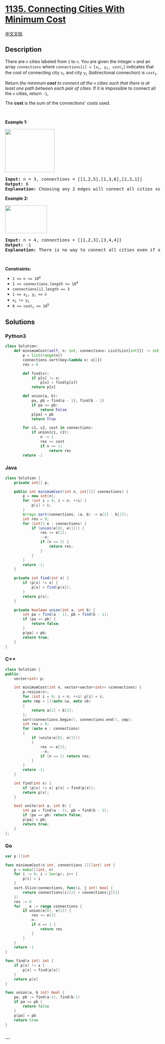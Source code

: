 # [1135. Connecting Cities With Minimum Cost](https://leetcode.com/problems/connecting-cities-with-minimum-cost)

[中文文档](/solution/1100-1199/1135.Connecting%20Cities%20With%20Minimum%20Cost/README.md)

## Description

<p>There are <code>n</code> cities labeled from <code>1</code> to <code>n</code>. You are given the integer <code>n</code> and an array <code>connections</code> where <code>connections[i] = [x<sub>i</sub>, y<sub>i</sub>, cost<sub>i</sub>]</code> indicates that the cost of connecting city <code>x<sub>i</sub></code> and city <code>y<sub>i</sub></code> (bidirectional connection) is <code>cost<sub>i</sub></code>.</p>

<p>Return <em>the minimum <strong>cost</strong> to connect all the </em><code>n</code><em> cities such that there is at least one path between each pair of cities</em>. If it is impossible to connect all the <code>n</code> cities, return <code>-1</code>,</p>

<p>The <strong>cost</strong> is the sum of the connections&#39; costs used.</p>

<p>&nbsp;</p>
<p><strong>Example 1:</strong></p>
<img alt="" src="https://cdn.jsdelivr.net/gh/doocs/leetcode@main/solution/1100-1199/1135.Connecting%20Cities%20With%20Minimum%20Cost/images/1314_ex2.png" style="width: 161px; height: 141px;" />
<pre>
<strong>Input:</strong> n = 3, connections = [[1,2,5],[1,3,6],[2,3,1]]
<strong>Output:</strong> 6
<strong>Explanation:</strong> Choosing any 2 edges will connect all cities so we choose the minimum 2.
</pre>

<p><strong>Example 2:</strong></p>
<img alt="" src="https://cdn.jsdelivr.net/gh/doocs/leetcode@main/solution/1100-1199/1135.Connecting%20Cities%20With%20Minimum%20Cost/images/1314_ex1.png" style="width: 136px; height: 91px;" />
<pre>
<strong>Input:</strong> n = 4, connections = [[1,2,3],[3,4,4]]
<strong>Output:</strong> -1
<strong>Explanation:</strong> There is no way to connect all cities even if all edges are used.
</pre>

<p>&nbsp;</p>
<p><strong>Constraints:</strong></p>

<ul>
	<li><code>1 &lt;= n &lt;= 10<sup>4</sup></code></li>
	<li><code>1 &lt;= connections.length &lt;= 10<sup>4</sup></code></li>
	<li><code>connections[i].length == 3</code></li>
	<li><code>1 &lt;= x<sub>i</sub>, y<sub>i</sub> &lt;= n</code></li>
	<li><code>x<sub>i</sub> != y<sub>i</sub></code></li>
	<li><code>0 &lt;= cost<sub>i</sub> &lt;= 10<sup>5</sup></code></li>
</ul>

## Solutions

<!-- tabs:start -->

### **Python3**

```python
class Solution:
    def minimumCost(self, n: int, connections: List[List[int]]) -> int:
        p = list(range(n))
        connections.sort(key=lambda x: x[2])
        res = 0

        def find(x):
            if p[x] != x:
                p[x] = find(p[x])
            return p[x]

        def union(a, b):
            pa, pb = find(a - 1), find(b - 1)
            if pa == pb:
                return False
            p[pa] = pb
            return True

        for c1, c2, cost in connections:
            if union(c1, c2):
                n -= 1
                res += cost
                if n == 1:
                    return res
        return -1
```

### **Java**

```java
class Solution {
    private int[] p;

    public int minimumCost(int n, int[][] connections) {
        p = new int[n];
        for (int i = 0; i < n; ++i) {
            p[i] = i;
        }
        Arrays.sort(connections, (a, b) -> a[2] - b[2]);
        int res = 0;
        for (int[] e : connections) {
            if (union(e[0], e[1])) {
                res += e[2];
                --n;
                if (n == 1) {
                    return res;
                }
            }
        }
        return -1;
    }

    private int find(int x) {
        if (p[x] != x) {
            p[x] = find(p[x]);
        }
        return p[x];
    }

    private boolean union(int a, int b) {
        int pa = find(a - 1), pb = find(b - 1);
        if (pa == pb) {
            return false;
        }
        p[pa] = pb;
        return true;
    }
}
```

### **C++**

```cpp
class Solution {
public:
    vector<int> p;

    int minimumCost(int n, vector<vector<int>> &connections) {
        p.resize(n);
        for (int i = 0; i < n; ++i) p[i] = i;
        auto cmp = [](auto &a, auto &b)
        {
            return a[2] < b[2];
        };
        sort(connections.begin(), connections.end(), cmp);
        int res = 0;
        for (auto e : connections)
        {
            if (unite(e[0], e[1]))
            {
                res += e[2];
                --n;
                if (n == 1) return res;
            }
        }
        return -1;
    }

    int find(int x) {
        if (p[x] != x) p[x] = find(p[x]);
        return p[x];
    }

    bool unite(int a, int b) {
        int pa = find(a - 1), pb = find(b - 1);
        if (pa == pb) return false;
        p[pa] = pb;
        return true;
    }
};
```

### **Go**

```go
var p []int

func minimumCost(n int, connections [][]int) int {
	p = make([]int, n)
	for i := 0; i < len(p); i++ {
		p[i] = i
	}
	sort.Slice(connections, func(i, j int) bool {
		return connections[i][2] < connections[j][2]
	})
	res := 0
	for _, e := range connections {
		if union(e[0], e[1]) {
			res += e[2]
			n--
			if n == 1 {
				return res
			}
		}
	}
	return -1
}

func find(x int) int {
	if p[x] != x {
		p[x] = find(p[x])
	}
	return p[x]
}

func union(a, b int) bool {
	pa, pb := find(a-1), find(b-1)
	if pa == pb {
		return false
	}
	p[pa] = pb
	return true
}
```

### **...**

```

```

<!-- tabs:end -->
